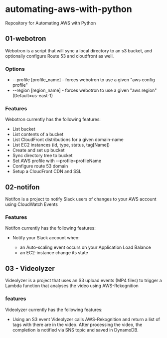 # automating-aws-with-python
Repository for Automating AWS with Python

## 01-webotron

Webotron is a script that will sync a local directory to an s3 bucket, and optionally configure Route 53 and cloudfront as well.

### Options

- --profile [profile_name]    - forces webotron to use a given "aws config profile"
- --region  [region_name]     - forces webotron to use a given "aws region" (Default=us-east-1)


### Features

Webotron currently has the following features:

- List bucket
- List contents of a bucket
- List CloudFront distributions for a given domain-name
- List EC2 instances (id, type, status, tag[Name])
- Create and set up bucket
- Sync directory tree to bucket
- Set AWS profile with --profile=profileName
- Configure route 53 domain
- Setup a CloudFront CDN and SSL


## 02-notifon

Notifon is a project to notify Slack users of changes to your AWS account using CloudWatch Events

### Features

Notifon currently has the following features:

- Notify your Slack account when:

  - an Auto-scaling event occurs on your Application Load Balance
  - an EC2-instance change its state


## 03 - Videolyzer

Videolyzer is a project that uses an S3 upload events (MP4 files) to trigger a Lambda function that analyses the video using AWS-Rekognition

### features

Videolyzer currently has the following features:

- Using an S3 event Videolyzer calls AWS-Rekognition and return a list of tags with there are in the video. After processing the video, the completion is notified via SNS topic and saved in DynamoDB.
